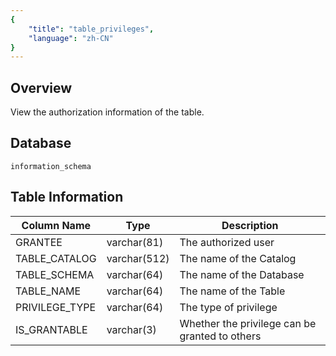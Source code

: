 ```yaml
---
{
    "title": "table_privileges",
    "language": "zh-CN"
}
---
```


## Overview

View the authorization information of the table.

## Database


`information_schema`


## Table Information

| Column Name    | Type         | Description                                    |
| -------------- | ------------ | ---------------------------------------------- |
| GRANTEE        | varchar(81)  | The authorized user                            |
| TABLE_CATALOG  | varchar(512) | The name of the Catalog                        |
| TABLE_SCHEMA   | varchar(64)  | The name of the Database                       |
| TABLE_NAME     | varchar(64)  | The name of the Table                          |
| PRIVILEGE_TYPE | varchar(64)  | The type of privilege                          |
| IS_GRANTABLE   | varchar(3)   | Whether the privilege can be granted to others |